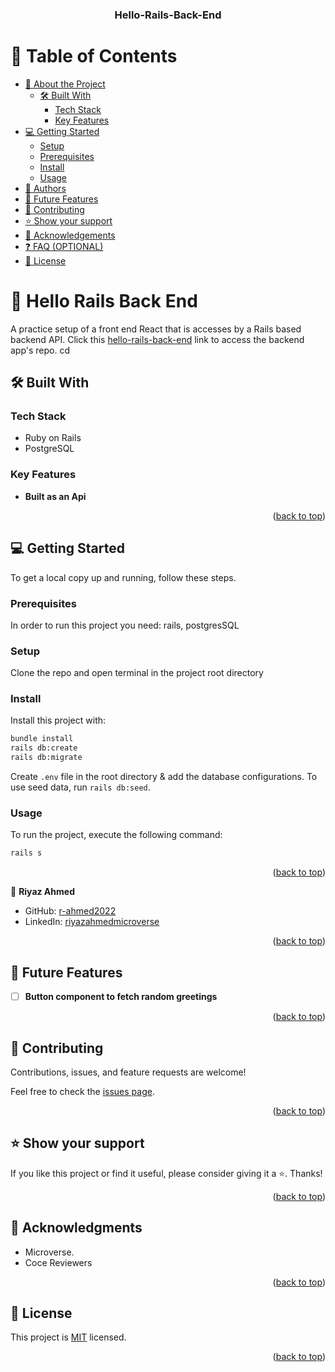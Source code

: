 <a name="readme-top"></a>

<div align="center">
<h3><b>Hello-Rails-Back-End </b></h3>
</div>

# 📗 Table of Contents

- [📖 About the Project](#about-project)
  - [🛠 Built With](#built-with)
    - [Tech Stack](#tech-stack)
    - [Key Features](#key-features)
- [💻 Getting Started](#getting-started)
  - [Setup](#setup)
  - [Prerequisites](#prerequisites)
  - [Install](#install)
  - [Usage](#usage)
- [👥 Authors](#author)
- [🔭 Future Features](#future-features)
- [🤝 Contributing](#contributing)
- [⭐️ Show your support](#support)
- [🙏 Acknowledgements](#acknowledgements)
- [❓ FAQ (OPTIONAL)](#faq)
- [📝 License](#license)

# 📖 Hello Rails Back End <a name="about-project"></a>

A practice setup of a front end React that is accesses by a Rails based backend API. Click this [hello-rails-back-end](https://github.com/r-ahmed2022/hello-rails-back-end) link to access the backend app's repo.
cd 
## 🛠 Built With <a name="built-with"></a>

### Tech Stack <a name="tech-stack"></a>

- Ruby on Rails
- PostgreSQL

### Key Features <a name="key-features"></a>

- **Built as an Api**

<p align="right">(<a href="#readme-top">back to top</a>)</p>

## 💻 Getting Started <a name="getting-started"></a>

To get a local copy up and running, follow these steps.

### Prerequisites

In order to run this project you need: rails, postgresSQL

### Setup

Clone the repo and open terminal in the project root directory

### Install

Install this project with:

```sh
bundle install
rails db:create
rails db:migrate
```

Create `.env` file in the root directory & add the database configurations. To use seed data, run `rails db:seed`.

### Usage

To run the project, execute the following command:

```sh
rails s
```

<p align="right">(<a href="#readme-top">back to top</a>)</p>


👤 **Riyaz Ahmed**

- GitHub: [r-ahmed2022](https://github.com/r-ahmed2022)
- LinkedIn: [riyazahmedmicroverse](https://www.linkedin.com/in/riyazahmedmicroverse/)

<p align="right">(<a href="#readme-top">back to top</a>)</p>

## 🔭 Future Features <a name="future-features"></a>

- [ ] **Button component to fetch random greetings**

<p align="right">(<a href="#readme-top">back to top</a>)</p>

## 🤝 Contributing <a name="contributing"></a>

Contributions, issues, and feature requests are welcome!

Feel free to check the [issues page](https://github.com/r-ahmed2022/hello-react-front-end/issues/).

<p align="right">(<a href="#readme-top">back to top</a>)</p>

## ⭐️ Show your support <a name="support"></a>

If you like this project or find it useful, please consider giving it a ⭐️. Thanks!

<p align="right">(<a href="#readme-top">back to top</a>)</p>

## 🙏 Acknowledgments <a name="acknowledgements"></a>

- Microverse.
- Coce Reviewers

<p align="right">(<a href="#readme-top">back to top</a>)</p>

## 📝 License <a name="license"></a>

This project is [MIT](./MIT.md) licensed.

<p align="right">(<a href="#readme-top">back to top</a>)</p>